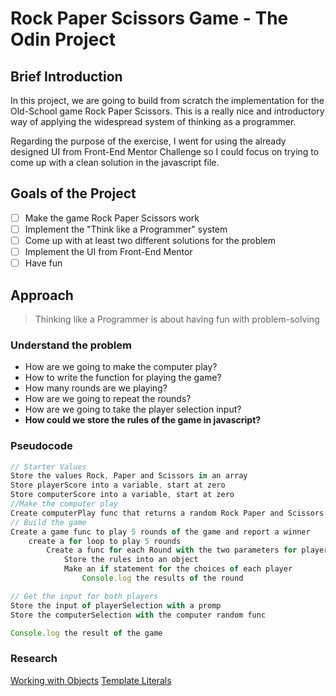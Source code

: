 # Rock Paper Scissors Game - The Odin Project

## Brief Introduction

In this project, we are going to build from scratch the implementation for the Old-School game Rock Paper Scissors. This is a really nice and introductory way of applying the widespread system of thinking as a programmer.

Regarding the purpose of the exercise, I went for using the already designed UI from Front-End Mentor Challenge so I could focus on trying to come up with a clean solution in the javascript file.

## Goals of the Project

- [ ] Make the game Rock Paper Scissors work
- [ ] Implement the "Think like a Programmer" system
- [ ] Come up with at least two different solutions for the problem
- [ ] Implement the UI from Front-End Mentor
- [ ] Have fun

## Approach

> Thinking like a Programmer is about having fun with problem-solving

### Understand the problem

- How are we going to make the computer play?
- How to write the function for playing the game?
- How many rounds are we playing?
- How are we going to repeat the rounds?
- How are we going to take the player selection input?
- **How could we store the rules of the game in javascript?**

### Pseudocode

```javascript
// Starter Values
Store the values Rock, Paper and Scissors in an array
Store playerScore into a variable, start at zero
Store computerScore into a variable, start at zero
//Make the computer play
Create computerPlay func that returns a random Rock Paper and Scissors
// Build the game
Create a game func to play 5 rounds of the game and report a winner
    create a for loop to play 5 rounds
        Create a func for each Round with the two parameters for player and computer selection
            Store the rules into an object
            Make an if statement for the choices of each player
                Console.log the results of the round

// Get the input for both players
Store the input of playerSelection with a promp
Store the computerSelection with the computer random func

Console.log the result of the game
```

### Research

[Working with Objects](https://developer.mozilla.org/en-US/docs/Web/JavaScript/Guide/Working_with_Objects)
[Template Literals](https://developer.mozilla.org/en-US/docs/Web/JavaScript/Reference/Template_literals)
